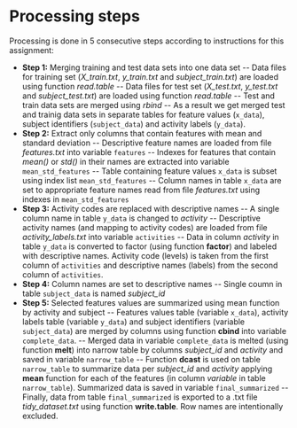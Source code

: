 # Processing steps
Processing is done in 5 consecutive steps according to instructions for this assignment:
* __Step 1:__ Merging training and test data sets into one data set
-- Data files for training set (*X_train.txt*, *y_train.txt* and *subject_train.txt*) are loaded using function *read.table*
-- Data files for test set (*X_test.txt*, *y_test.txt* and *subject_test.txt*) are loaded using function *read.table*
-- Test and train data sets are merged using *rbind*
-- As a result we get merged test and trainig data sets in separate tables for feature values (`x_data`), subject identifiers (`subject_data`) and activity labels (`y_data`).
* __Step 2:__ Extract only columns that contain features with mean and standard deviation
-- Descriptive feature names are loaded from file *features.txt* into variable `features`
-- Indexes for features that contain *mean()* or *std()* in their names are extracted into variable `mean_std_features`
-- Table containing feature values `x_data` is subset using index list `mean_std_features`
-- Column names in table `x_data` are set to appropriate feature names read from file *features.txt* using indexes in `mean_std_features`
* __Step 3:__ Activity codes are replaced with descriptive names
-- A single column name in table `y_data` is changed to *activity*
-- Descriptive activity names (and mapping to activity codes) are loaded from file *activity_labels.txt* into variable `activities`
-- Data in column *activity* in table `y_data` is converted to factor (using function __factor__) and labeled with descriptive names. Activity code (levels) is taken from the first column of `activities` and descriptive names (labels) from the second column of `activities`.
* __Step 4:__ Column names are set to descriptive names
-- Single coumn in table `subject_data` is named *subject_id*
* __Step 5:__ Selected features values are summarized using mean function by activity and subject
-- Features values table (variable `x_data`), activity labels table (variable `y_data`) and subject identifiers (variable `subject_data`) are merged by columns using function __cbind__ into variable `complete_data`.
-- Merged data in variable `complete_data` is melted (using function __melt__) into narrow table by columns *subject_id* and *activity* and saved in variable `narrow_table` 
-- Function __dcast__ is used on table `narrow_table` to summarize data per *subject_id* and *activity* applying __mean__ function for each of the features (in column *variable* in table `narrow_table`). Summarized data is saved in variable `final_summarized` 
-- Finally, data from table `final_summarized` is exported to a .txt file *tidy_dataset.txt* using function __write.table__. Row names are intentionally excluded.




